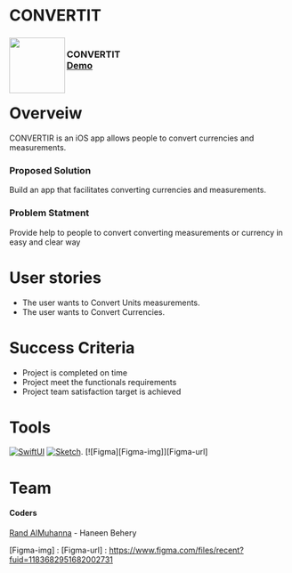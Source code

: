 # CONVERTIT

<div>
<h3><img align="left" width="100" height="100" src="ConvertITLogo.png"> <br/> CONVERTIT <br/>
<a href="https://drive.google.com/file/d/1voRDPYBD59nTCgkxK2VCdDymXtrjr1hE/view?usp=share_link">Demo</a> <br/> <br/> </h3>   
  </div>   


# Overveiw
CONVERTIR is an iOS app allows people to convert currencies and measurements.

### Proposed Solution
Build an app that facilitates converting currencies and measurements.

### Problem Statment
Provide help to people to convert converting measurements or currency in easy and clear way
# User stories
- The user wants to Convert Units measurements.
- The user wants to Convert Currencies.
# Success Criteria
- Project is completed on time
- Project meet the functionals requirements
- Project team satisfaction target is achieved
# Tools
[![SwiftUI][SwiftUI-img]][SwiftUI-url]   [![Sketch][Sketch-img]][Sketch-url]. [![Figma][Figma-img]][Figma-url]

# Team
 #### Coders
 <a href="https://www.linkedin.com/in/randalmuhanna/">Rand AlMuhanna</a> - Haneen Behery 
 
<!-- MARKDOWN LINKS & IMAGES -->
<!-- https://www.markdownguide.org/basic-syntax/#reference-style-links -->
[SwiftUI-img]: https://img.shields.io/badge/-SwiftUI-blue
[SwiftUI-url]: https://developer.apple.com/xcode/swiftui/

[Sketch-img]: https://img.shields.io/badge/-Sketch-yellow
[Sketch-url]: https://www.sketch.com

[Figma-img] : 
[Figma-url] : https://www.figma.com/files/recent?fuid=1183682951682002731
